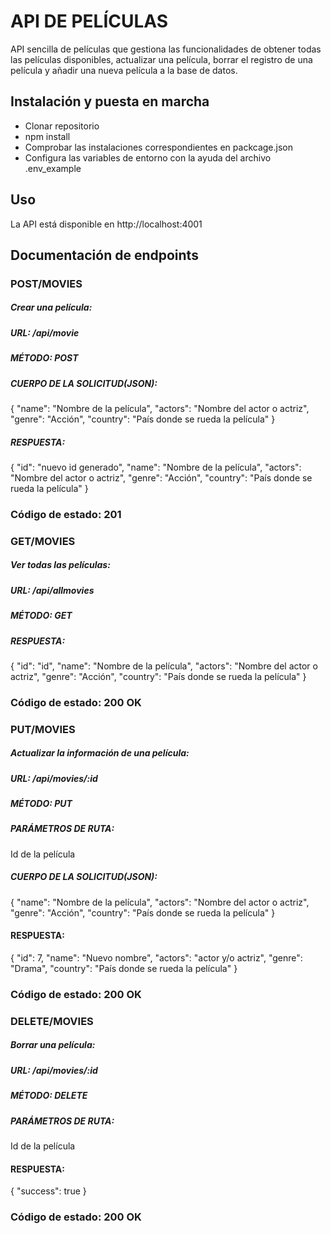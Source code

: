 # API DE PELÍCULAS

API sencilla de películas que gestiona las funcionalidades de obtener todas las películas disponibles, actualizar una película, borrar el registro de una película y añadir una nueva película a la base de datos.

## Instalación y puesta en marcha
- Clonar repositorio
- npm install
- Comprobar las instalaciones correspondientes en packcage.json
- Configura las variables de entorno con la ayuda del archivo .env_example

## Uso
La API está disponible en http://localhost:4001

## Documentación de endpoints
### POST/MOVIES
##### Crear una película:
##### URL: /api/movie
##### MÉTODO: POST
##### CUERPO DE LA SOLICITUD(JSON):
{
  "name": "Nombre de la película",
  "actors": "Nombre del actor o actriz",
  "genre": "Acción",
  "country": "País donde se rueda la película"
}
##### RESPUESTA:
{
  "id": "nuevo id generado",
  "name": "Nombre de la película",
  "actors": "Nombre del actor o actriz",
  "genre": "Acción",
  "country": "País donde se rueda la película"
}
### Código de estado: 201

### GET/MOVIES
##### Ver todas las películas:
##### URL: /api/allmovies
##### MÉTODO: GET
##### RESPUESTA:
{
  "id": "id",
  "name": "Nombre de la película",
  "actors": "Nombre del actor o actriz",
  "genre": "Acción",
  "country": "País donde se rueda la película"
}
### Código de estado: 200 OK

### PUT/MOVIES
##### Actualizar la información de una película:
##### URL: /api/movies/:id
##### MÉTODO: PUT
##### PARÁMETROS DE RUTA:
Id de la película
##### CUERPO DE LA SOLICITUD(JSON):
{
  "name": "Nombre de la película",
  "actors": "Nombre del actor o actriz",
  "genre": "Acción",
  "country": "País donde se rueda la película"
}
#### RESPUESTA:
{
  "id": 7,
  "name": "Nuevo nombre",
  "actors": "actor y/o actriz",
  "genre": "Drama",
  "country": "País donde se rueda la película"
}
### Código de estado: 200 OK

### DELETE/MOVIES
##### Borrar una película:
##### URL: /api/movies/:id
##### MÉTODO: DELETE
##### PARÁMETROS DE RUTA:
Id de la película
#### RESPUESTA:
{
    "success": true
}
### Código de estado: 200 OK


